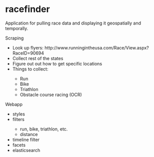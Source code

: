 racefinder
==========

Application for pulling race data and displaying it geospatially and temporally.

Scraping
<ul>
    <li>Look up flyers: http://www.runningintheusa.com/Race/View.aspx?RaceID=90694</li>
    <li>Collect rest of the states</li>
    <li>Figure out out how to get specific locations</li>
    <li>Things to collect:</li>
    <ul>
        <li>Run</li>
        <li>Bike</li>
        <li>Triathlon</li>
        <li>Obstacle course racing (OCR)</li>  
    </ul>
    
</ul>

Webapp
<ul>
    <li>styles</li>
    <li>filters</li>
    <ul>
        <li>run, bike, triathlon, etc.</li>
        <li>distance</li>
    </ul>
    <li>timeline filter</li>
    <li>facets</li>
    <li>elasticsearch</li>
</ul>
